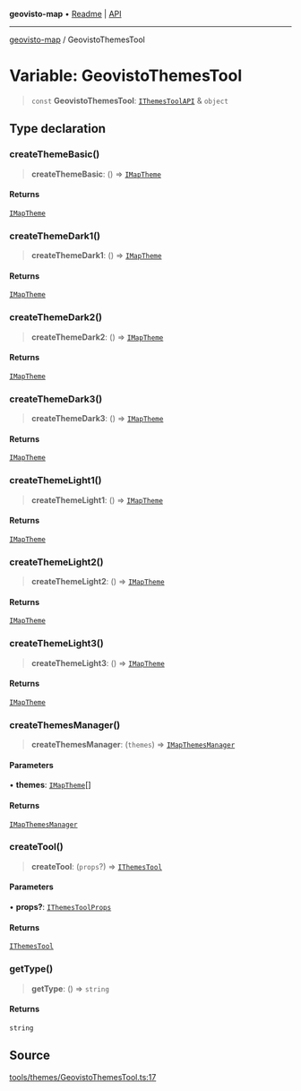 **geovisto-map** • [Readme](../README.md) \| [API](../globals.md)

***

[geovisto-map](../README.md) / GeovistoThemesTool

# Variable: GeovistoThemesTool

> `const` **GeovistoThemesTool**: [`IThemesToolAPI`](../type-aliases/IThemesToolAPI.md) & `object`

## Type declaration

### createThemeBasic()

> **createThemeBasic**: () => [`IMapTheme`](../interfaces/IMapTheme.md)

#### Returns

[`IMapTheme`](../interfaces/IMapTheme.md)

### createThemeDark1()

> **createThemeDark1**: () => [`IMapTheme`](../interfaces/IMapTheme.md)

#### Returns

[`IMapTheme`](../interfaces/IMapTheme.md)

### createThemeDark2()

> **createThemeDark2**: () => [`IMapTheme`](../interfaces/IMapTheme.md)

#### Returns

[`IMapTheme`](../interfaces/IMapTheme.md)

### createThemeDark3()

> **createThemeDark3**: () => [`IMapTheme`](../interfaces/IMapTheme.md)

#### Returns

[`IMapTheme`](../interfaces/IMapTheme.md)

### createThemeLight1()

> **createThemeLight1**: () => [`IMapTheme`](../interfaces/IMapTheme.md)

#### Returns

[`IMapTheme`](../interfaces/IMapTheme.md)

### createThemeLight2()

> **createThemeLight2**: () => [`IMapTheme`](../interfaces/IMapTheme.md)

#### Returns

[`IMapTheme`](../interfaces/IMapTheme.md)

### createThemeLight3()

> **createThemeLight3**: () => [`IMapTheme`](../interfaces/IMapTheme.md)

#### Returns

[`IMapTheme`](../interfaces/IMapTheme.md)

### createThemesManager()

> **createThemesManager**: (`themes`) => [`IMapThemesManager`](../interfaces/IMapThemesManager.md)

#### Parameters

• **themes**: [`IMapTheme`](../interfaces/IMapTheme.md)[]

#### Returns

[`IMapThemesManager`](../interfaces/IMapThemesManager.md)

### createTool()

> **createTool**: (`props`?) => [`IThemesTool`](../interfaces/IThemesTool.md)

#### Parameters

• **props?**: [`IThemesToolProps`](../type-aliases/IThemesToolProps.md)

#### Returns

[`IThemesTool`](../interfaces/IThemesTool.md)

### getType()

> **getType**: () => `string`

#### Returns

`string`

## Source

[tools/themes/GeovistoThemesTool.ts:17](https://github.com/geovisto/geovisto-map/blob/5ee2cb5d45c19062fc8fc6beefa2848c076518b6/src/tools/themes/GeovistoThemesTool.ts#L17)
